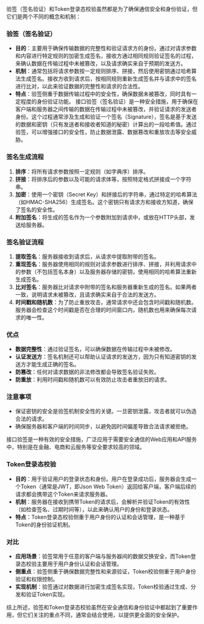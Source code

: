 验签（签名验证）和Token登录态校验虽然都是为了确保通信安全和身份验证，但它们是两个不同的概念和机制：

### 验签（签名验证）

- **目的**：主要用于确保传输数据的完整性和验证请求方的身份。通过对请求参数和内容进行特定规则的加密生成签名，接收方通过相同规则验证签名的过程，来确认数据在传输过程中未被篡改，以及请求确实来自于预期的发送方。
- **机制**：通常包括将请求参数按一定规则排序、拼接，然后使用密钥通过哈希算法生成签名。接收方收到请求后，按相同规则重新生成签名并与请求中的签名进行比对，以此来验证数据的完整性和请求的合法性。
- **特点**：验签侧重于数据传输过程中的安全性，确保数据未被篡改，同时具有一定程度的身份验证功能。
接口验签（签名验证）是一种安全措施，用于确保在客户端和服务器之间传输的数据在传输过程中未被篡改，并验证请求的发送者身份。这个过程通常涉及生成和验证一个签名（Signature），签名是基于发送的数据和密钥（只有发送者和接收者知道的秘密）计算出的一段哈希值。通过验签，可以增强接口的安全性，防止数据泄露、数据篡改和重放攻击等安全威胁。

### 签名生成流程

1. **排序**：将所有请求参数按照一定规则（如字典序）排序。
2. **拼接**：将排序后的参数以及可能的请求体等，按照特定格式拼接成一个字符串。
3. **加密**：使用一个密钥（Secret Key）和拼接后的字符串，通过特定的哈希算法（如HMAC-SHA256）生成签名。这个密钥只有请求方和接收方知道，确保了签名的安全性。
4. **附加签名**：将生成的签名作为一个参数附加到请求中，或放在HTTP头部，发送给服务器。

### 签名验证流程

1. **提取签名**：服务器接收到请求后，从请求中提取附带的签名。
2. **重现签名**：服务器使用相同的规则对请求参数进行排序、拼接，并利用请求中的参数（不包括签名本身）以及服务器存储的密钥，使用相同的哈希算法重新生成签名。
3. **比对签名**：服务器比对请求中附带的签名和服务器重新生成的签名。如果两者一致，说明请求未被篡改，且请求确实来自于合法的发送方。
4. **时间戳和随机数**：为了防止重放攻击，通常请求中还会包含时间戳和随机数。服务器会检查这个时间戳是否在合理的时间窗口内，随机数也用来确保每次请求的唯一性。

### 优点

- **数据完整性**：通过验证签名，可以确保数据在传输过程中未被修改。
- **认证发送方**：签名机制还可以帮助认证请求的发送方，因为只有知道密钥的发送方才能生成正确的签名。
- **防篡改**：任何对请求数据的非法修改都会导致签名验证失败。
- **防重放**：利用时间戳和随机数可以有效防止攻击者重放旧的请求。

### 注意事项

- 保证密钥的安全是验签机制安全性的关键。一旦密钥泄露，攻击者就可以伪造合法的请求。
- 确保服务器和客户端的时间同步，以避免因时间偏差导致合法请求被拒绝。

接口验签是一种有效的安全措施，广泛应用于需要安全通信的Web应用和API服务中，特别是在金融、电商和云服务等安全要求较高的领域。

### Token登录态校验

- **目的**：用于验证用户的登录状态和身份。用户在登录成功后，服务器会生成一个Token（通常是JWT，即Json Web Token）返回给客户端，客户端后续的请求都会携带这个Token来请求服务器。
- **机制**：服务器在接收到携带Token的请求后，会解析并验证Token的有效性（如检查签名、过期时间等），以此来确认用户的身份和登录状态。
- **特点**：Token登录态校验侧重于用户身份的认证和会话管理，是一种基于Token的身份验证机制。

### 对比

- **应用场景**：验签常用于任意的客户端与服务器间的数据交换安全，而Token登录态校验主要用于用户身份认证和会话管理。
- **侧重点**：验签侧重于确保数据完整性和来源验证，Token校验侧重于用户身份验证和权限控制。
- **实现机制**：验签通过对数据进行加密生成签名实现，Token校验通过生成、分发和验证Token实现。

综上所述，验签和Token登录态校验虽然在安全通信和身份验证中都起到了重要作用，但它们关注的重点不同，通常会结合使用，以提供更全面的安全保护。
